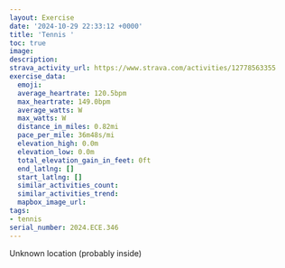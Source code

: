 ```yaml
---
layout: Exercise
date: '2024-10-29 22:33:12 +0000'
title: 'Tennis '
toc: true
image:
description:
strava_activity_url: https://www.strava.com/activities/12778563355
exercise_data:
  emoji:
  average_heartrate: 120.5bpm
  max_heartrate: 149.0bpm
  average_watts: W
  max_watts: W
  distance_in_miles: 0.82mi
  pace_per_mile: 36m48s/mi
  elevation_high: 0.0m
  elevation_low: 0.0m
  total_elevation_gain_in_feet: 0ft
  end_latlng: []
  start_latlng: []
  similar_activities_count:
  similar_activities_trend:
  mapbox_image_url:
tags:
- tennis
serial_number: 2024.ECE.346
---
```

Unknown location (probably inside)
